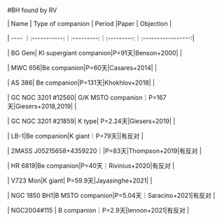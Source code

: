 #BH found by RV

| Name | Type of companion | Period  |Paper   |   Objection |

| ---- ｜:-----------:｜:---------:｜:---------:｜:-----------------:| 

| BG Gem| KI supergiant companion|P=91天|Benson+2000| |

| MWC 656|Be companion|P=60天|Casares+2014| |

| AS 386| Be companion|P=131天|Khokhlov+2018| |

| GC NGC 3201  \#12560| G/K MSTO companion｜P=167天|Giesers+2018,2019| |

| GC NGC 3201 \#21859| K type| P=2.24天|Giesers+2019| |

| LB-1|Be companion|K giant｜P=79天||有反对 |

| 2MASS J05215658+4359220｜|P=83天|Thompson+2019|有反对 |

| HR 6819|Be companion|P=40天｜Rivinius+2020|有反对 |

| V723 Mon|K giant| P=59.9天|Jayasinghe+2021| |

| NGC 1850 BH1|B MSTO companion|P=5.04天｜Saracino+2021|有反对 |

| NGC2004\#115 | B companion｜P=2.9天|lennon+2021|有反对 |
